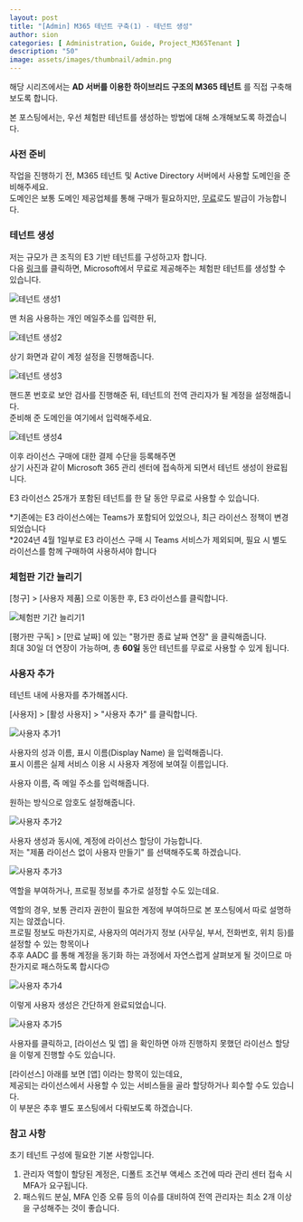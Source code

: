 ```yaml
---
layout: post
title: "[Admin] M365 테넌트 구축(1) - 테넌트 생성"
author: sion
categories: [ Administration, Guide, Project_M365Tenant ]
description: "50"
image: assets/images/thumbnail/admin.png
---
```


해당 시리즈에서는 __AD 서버를 이용한 하이브리드 구조의 M365 테넌트__ 를 직접 구축해보도록 합니다.  

본 포스팅에서는, 우선 체험판 테넌트를 생성하는 방법에 대해 소개해보도록 하겠습니다.  


### 사전 준비

작업을 진행하기 전, M365 테넌트 및 Active Directory 서버에서 사용할 도메인을 준비해주세요.  
도메인은 보통 도메인 제공업체를 통해 구매가 필요하지만, [무료][1]로도 발급이 가능합니다.  


### 테넌트 생성

저는 규모가 큰 조직의 E3 기반 테넌트를 구성하고자 합니다.  
다음 [링크][2]를 클릭하면, Microsoft에서 무료로 제공해주는 체험판 테넌트를 생성할 수 있습니다.  

<img src="{{site.baseurl}}/assets/images/50/1.png" title="테넌트 생성1"> 

맨 처음 사용하는 개인 메일주소를 입력한 뒤,  

<img src="{{site.baseurl}}/assets/images/50/2.png" title="테넌트 생성2"> 

상기 화면과 같이 계정 설정을 진행해줍니다.  

<img src="{{site.baseurl}}/assets/images/50/3.png" title="테넌트 생성3"> 

핸드폰 번호로 보안 검사를 진행해준 뒤, 테넌트의 전역 관리자가 될 계정을 설정해줍니다.  
준비해 준 도메인을 여기에서 입력해주세요.  

<img src="{{site.baseurl}}/assets/images/50/4.png" title="테넌트 생성4"> 

이후 라이선스 구매에 대한 결제 수단을 등록해주면  
상기 사진과 같이 Microsoft 365 관리 센터에 접속하게 되면서 테넌트 생성이 완료됩니다.  

E3 라이선스 25개가 포함된 테넌트를 한 달 동안 무료로 사용할 수 있습니다.  

*기존에는 E3 라이선스에는 Teams가 포함되어 있었으나, 최근 라이선스 정책이 변경되었습니다  
*2024년 4월 1일부로 E3 라이선스 구매 시 Teams 서비스가 제외되며, 필요 시 별도 라이선스를 함께 구매하여 사용하셔야 합니다


### 체험판 기간 늘리기

[청구] > [사용자 제품] 으로 이동한 후, E3 라이선스를 클릭합니다.  

<img src="{{site.baseurl}}/assets/images/50/5.png" title="체험판 기간 늘리기1"> 

[평가판 구독] > [만료 날짜] 에 있는 "평가판 종료 날짜 연장" 을 클릭해줍니다.  
최대 30일 더 연장이 가능하며, 총 __60일__ 동안 테넌트를 무료로 사용할 수 있게 됩니다.  


### 사용자 추가

테넌트 내에 사용자를 추가해봅시다.  

[사용자] > [활성 사용자] > "사용자 추가" 를 클릭합니다.  

<img src="{{site.baseurl}}/assets/images/50/6.png" title="사용자 추가1"> 

사용자의 성과 이름, 표시 이름(Display Name) 을 입력해줍니다.  
표시 이름은 실제 서비스 이용 시 사용자 계정에 보여질 이름입니다.  

사용자 이름, 즉 메일 주소를 입력해줍니다.  

원하는 방식으로 암호도 설정해줍니다.  

<img src="{{site.baseurl}}/assets/images/50/7.png" title="사용자 추가2"> 

사용자 생성과 동시에, 계정에 라이선스 할당이 가능합니다.  
저는 "제품 라이선스 없이 사용자 만들기" 를 선택해주도록 하겠습니다.  

<img src="{{site.baseurl}}/assets/images/50/8.png" title="사용자 추가3"> 

역할을 부여하거나, 프로필 정보를 추가로 설정할 수도 있는데요.  

역할의 경우, 보통 관리자 권한이 필요한 계정에 부여하므로 본 포스팅에서 따로 설명하지는 않겠습니다.  
프로필 정보도 마찬가지로, 사용자의 여러가지 정보 (사무실, 부서, 전화번호, 위치 등)를 설정할 수 있는 항목이나  
추후 AADC 를 통해 계정을 동기화 하는 과정에서 자연스럽게 살펴보게 될 것이므로 마찬가지로 패스하도록 합시다🙃

<img src="{{site.baseurl}}/assets/images/50/9.png" title="사용자 추가4"> 

이렇게 사용자 생성은 간단하게 완료되었습니다.  

<img src="{{site.baseurl}}/assets/images/50/10.png" title="사용자 추가5"> 

사용자를 클릭하고, [라이선스 및 앱] 을 확인하면 아까 진행하지 못했던 라이선스 할당을 이렇게 진행할 수도 있습니다.  

[라이선스] 아래를 보면 [앱] 이라는 항목이 있는데요,  
제공되는 라이선스에서 사용할 수 있는 서비스들을 골라 할당하거나 회수할 수도 있습니다.  
이 부분은 추후 별도 포스팅에서 다뤄보도록 하겠습니다.  


### 참고 사항

초기 테넌트 구성에 필요한 기본 사항입니다.  

1. 관리자 역할이 할당된 계정은, 디폴트 조건부 액세스 조건에 따라 관리 센터 접속 시 MFA가 요구됩니다.  
2. 패스워드 분실, MFA 인증 오류 등의 이슈를 대비하여 전역 관리자는 최소 2개 이상을 구성해주는 것이 좋습니다.  



[1]: https://xn--220b31d95hq8o.xn--3e0b707e/
[2]: https://signup.microsoft.com/get-started/signup?offerid=B07A1127-DE83-4a6d-9F85-2C104BDAE8B4&dl=ENTERPRISEPACK&ispolaris=1&culture=ko-kr&country=KR&ali=1&products=cfq7ttc0k59j%3a0009&brandingId=28b276fb-d2a0-4379-a7c0-57dce33da0f9